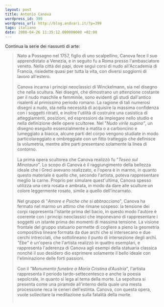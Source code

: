 ```yaml
---
layout: post
title: Antonio Canova
wordpress_id: 399
wordpress_url: http://blog.andvari.it/?p=399
tags: italiano
date: 2008-04-26 11:35:12.000000000 +02:00
---
```

Continua la serie dei riassunti di arte:
<blockquote>Nato a Possagno nel 1757, figlio di uno scalpellino, Canova fece il suo apprendistato a Venezia, e in seguito fu a Roma presso l'ambasciatore veneto. Nella città dei papi, dove seguì corsi di nudo all'Accademia di Francia, risiedette quasi per tutta la vita, con diversi soggiorni di lavoro all'estero.<br id="fjbi" /><br id="icf1" />Canova incarna i principi neoclassici di Winckelmann, sia nel disegno che nella scultura. Nei disegni, che dimostrano un attenzione costante per il nudo maschile e femminile, sono evidenti gli studi dall'antico risalenti al primissimo periodo romano. La ragione di tali numerosi disegni a nudo, sta nella necessità di acquisire la massima confidenza con i soggetti ritratti, e inoltre l'utilità di costruire una casistica di atteggiamenti, posizioni, ed espressioni da impiegare nello studio e nella definizione delle opere scultoree. Nel "<em id="fdih">Nudo virile supino"</em>, un disegno eseguito essenzialmente a matita o a carboncino e lumeggiato a biacca, alcune parti del corpo vengono studiate in modo particolareggiato e ombreggiate con un fitto tratteggio che definisce la volumetria, mentre altre parti presentano solamente la linea di contorno.<br id="s.82" /><br id="vt6j" />La prima opera scultorea che Canova realizzò fu "<em id="digl">Teseo sul Minotauro</em>". Lo scopo di Canova è il raggiungimento della bellezza ideale che i Greci avevano realizzato, e l'opera è in marmo, in quanto questo materiale è quello che, secondo l'artista, poteva rappresentare meglio la carne. Proprio per simulare quest'ultima, Canova spesso utilizza una cera rosata e ambrata, in modo da dare alle sculture un colore leggermente rosato, simile a quello dell'incarnato. <br id="xhxa" /><br id="edlh" />Nel gruppo di "<em id="kb3o">Amore e Psiche che si abbracciano</em>", Canova ha fermato nel marmo un attimo che rimane sospeso: la tensione dei corpi rappresenta l'istante prima del bacio, in questo modo l'autore è coerente con i principi neoclassici che imponevano di rappresentare i soggetti un istante prima dei momenti di massima tensione. La visione frontale del gruppo statuario permette di cogliere a pieno la geometria compositiva lineare formata da due archi che si intersecano e due cerchi intrecciati, che sottolineano il punto di intersezione degli archi. <em id="u:8r">"Ebe</em>" è un'opera che l'artista realizzò in quattro esemplari, e rappresenta l'aderenza di Canova agli esempi della statuaria classica nonché il suo desidero dio esprimere solamente il bello ideale con l'eliminazione delle forti passioni. <br id="e_5m" /><br id="tmpa" />Con il <em id="iytf">"Monumento funebre a Maria Cristina d'Austria</em>", l'artista rappresenta il periodo tardo-settecentesco e anche la poesia sepolcrale, in quanto si lega al tema della morte. La sepoltura si presenta come una piramide all'interno della quale una mesta processione reca le ceneri dell'estinta. Canova, con questa opera, vuole sollecitare la meditazione sulla fatalità della morte.<br id="oml1" /> <br id="xj_j" /></blockquote>
